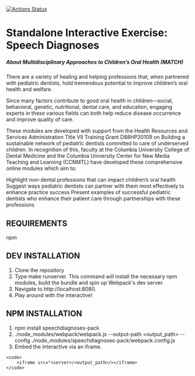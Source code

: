[![Actions Status](https://github.com/ccnmtl/speechdiagnoses-pack/workflows/build-and-test/badge.svg)](https://github.com/ccnmtl/speechdiagnoses-pack/actions)

Standalone Interactive Exercise: Speech Diagnoses
==========

##### About Multidisciplinary Approaches to Children’s Oral Health (MATCH)
There are a variety of healing and helping professions that, when partnered with pediatric dentists, hold tremendous potential to improve children’s oral health and welfare.

Since many factors contribute to good oral health in children—social, behavioral, genetic, nutritional, dental care, and education, engaging experts in these various fields can both help reduce disease occurrence and improve quality of care.

These modules are developed with support from the Health Resources and Services Administration Title VII Training Grant D88HP20109 on Building a sustainable network of pediatric dentists committed to care of underserved children. In recognition of this, faculty at the Columbia University College of Dental Medicine and the Columbia University Center for New Media Teaching and Learning (CCNMTL) have developed these comprehensive online modules which aim to:

Highlight non-dental professions that can impact children’s oral health
Suggest ways pediatric dentists can partner with them most effectively to enhance practice success
Present examples of successful pediatric dentists who enhance their patient care through partnerships with these professions

REQUIREMENTS
------------
npm

DEV INSTALLATION
------------
1. Clone the repository
2. Type make runserver. This command will install the necessary npm modules, build the bundle and spin up Webpack's dev server.
3. Navigate to http://localhost:8080.
4. Play around with the interactive!

NPM INSTALLATION
------------
1. npm install speechdiagnoses-pack
2. ./node_modules/webpack/webpack.js --output-path <output_path> --config ./node_modules/speechdiagnoses-pack/webpack.config.js
3. Embed the interactive via an iframe.


```
<code>
    <iframe src="<server>/<output_path>/></iframe>
</code>
```
